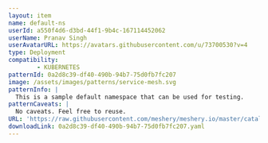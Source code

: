 ```yaml
---
layout: item
name: default-ns
userId: a550f4d6-d3bd-44f1-9b4c-167114452062
userName: Pranav Singh
userAvatarURL: https://avatars.githubusercontent.com/u/73700530?v=4
type: Deployment
compatibility: 
        - KUBERNETES
patternId: 0a2d8c39-df40-490b-94b7-75d0fb7fc207
image: /assets/images/patterns/service-mesh.svg
patternInfo: |
  This is a sample default namespace that can be used for testing.
patternCaveats: |
  No caveats. Feel free to reuse.
URL: 'https://raw.githubusercontent.com/meshery/meshery.io/master/catalog/0a2d8c39-df40-490b-94b7-75d0fb7fc207.yaml'
downloadLink: 0a2d8c39-df40-490b-94b7-75d0fb7fc207.yaml
---
```

